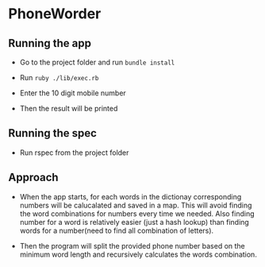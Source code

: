 # PhoneWorder


## Running the app

* Go to the project folder and run `bundle install`

* Run `ruby ./lib/exec.rb`

* Enter the 10 digit mobile number

* Then the result will be printed

## Running the spec

* Run rspec from the project folder


## Approach

* When the app starts, for each words in the dictionay corresponding numbers will be calucalated and saved in a map. This will avoid finding the word combinations for numbers every time we needed. Also finding number for a word is relatively easier (just a hash lookup) than finding words for a number(need to find all combination of letters).

* Then the program will split the provided phone number based on the minimum word 
  length and recursively calculates the words combination.


